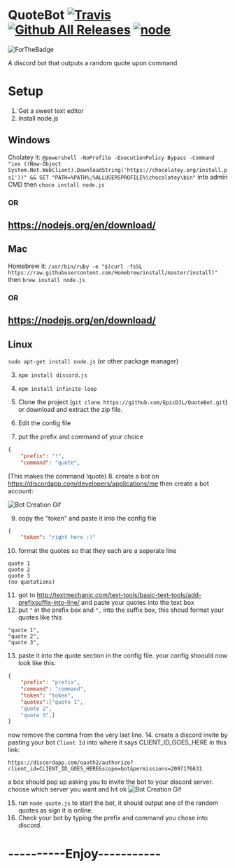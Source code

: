 # QuoteBot [![Travis](https://img.shields.io/travis/rust-lang/rust.svg)]()[![Github All Releases](https://img.shields.io/github/downloads/atom/atom/total.svg)]() [![node](https://img.shields.io/node/v/gh-badges.svg)]()
![ForTheBadge](http://forthebadge.com/images/badges/60-percent-of-the-time-works-every-time.svg)

A discord bot that outputs a random quote upon command

# Setup

1. Get a sweet text editor
2. Install node.js
## Windows

Cholatey it: `@powershell -NoProfile -ExecutionPolicy Bypass -Command "iex ((New-Object System.Net.WebClient).DownloadString('https://chocolatey.org/install.ps1'))" && SET "PATH=%PATH%;%ALLUSERSPROFILE%\chocolatey\bin"` into admin CMD then `choco install node.js`
###     OR
https://nodejs.org/en/download/
---
## Mac

Homebrew it: `/usr/bin/ruby -e "$(curl -fsSL https://raw.githubusercontent.com/Homebrew/install/master/install)"` then `brew install node.js`
###     OR
https://nodejs.org/en/download/ 
---
## Linux

`sudo apt-get install node.js`
(or other package manager)

3. `npm install discord.js`

4. `npm install infinite-loop`

5. Clone the project (`git clone https://github.com/EpicDJL/QuoteBot.git`) or download and extract the zip file.

6. Edit the config file

7. put the prefix and command of your choice

```json
{
    "prefix": "!",
    "command": "quote",
```
(This makes the command !quote)
8. create a bot on https://discordapp.com/developers/applications/me then create a bot account:
 
 ![Bot Creation Gif](https://epicdjl.github.io/Discord%20Bot%20Creation.gif) 
 
9. copy the "token" and paste it into the config file
```json
{
    "token": "right here :)"
```
10. format the quotes so that they each are a seperate line
```
quote 1
quote 2
quote 3
(no quotations)
```
11. got to http://textmechanic.com/text-tools/basic-text-tools/add-prefixsuffix-into-line/ and paste your quotes into the text box
12. put `"` in the prefix box and `",` into the suffix box, this shoud format your quotes like this
```
"quote 1",
"quote 2",
"quote 3",
```
13. paste it into the quote section in the config file. your config shoould now look like this:
```json
{
    "prefix": "prefix",
    "command": "command",
    "token": "token",
    "quotes":["quote 1",
    "quote 2",
    "quote 3",]
}
```
now remove the comma from the very last line.
14. create a discord invite by pasting your bot `Client Id` into where it says CLIENT_ID_GOES_HERE in this link: 
```
https://discordapp.com/oauth2/authorize?client_id=CLIENT_ID_GOES_HERE&scope=bot&permissions=2097176631 
```
a box should pop up asking you to invite the bot to your discord server. choose which server you want and hit ok
![Bot Creation Gif](https://epicdjl.github.io/Discord%20Bot%20Invite.gif)

15. run `node quote.js` to start the bot, it should output one of the random quotes as sign it is online.
16. Check your bot by typing the prefix and command you chose into discord.
# ----------Enjoy-----------
